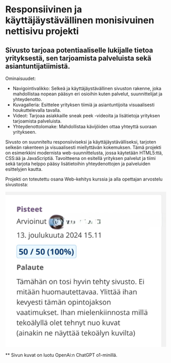# Responsiivinen ja käyttäjäystävällinen monisivuinen nettisivu projekti

## Sivusto tarjoaa potentiaaliselle lukijalle tietoa yrityksestä, sen tarjoamista palveluista sekä asiantuntijatiimistä. 

Ominaisuudet:
- Navigointivalikko: Selkeä ja käyttäjäystävällinen sivuston rakenne, joka mahdollistaa nopean pääsyn eri osioihin kuten palvelut, suunnittelijat ja yhteydenotto.
- Kuvagalleria: Esittelee yrityksen tiimiä ja asiantuntijoita visuaalisesti houkuttelevalla tavalla.
- Videot: Tarjoaa asiakkaille sneak peek -videoita ja lisätietoja yrityksen tarjoamista palveluista.
- Yhteydenottolomake: Mahdollistaa kävijöiden ottaa yhteyttä suoraan yritykseen.

Sivusto on suunniteltu responsiiviseksi ja käyttäjäystävälliseksi, tarjoten selkeän rakenteen ja visuaalisesti miellyttävän kokemuksen. Tämä projekti on esimerkkini modernista web-suunnittelusta, jossa käytetään HTML5:ttä, CSS:ää ja JavaScriptiä. Tavoitteena on esitellä yrityksen palvelut ja tiimi sekä tarjota helppo pääsy lisätietoihin yhteydenottojen ja palveluiden esittelyjen kautta.

Projekti on toteutettu osana Web-kehitys kurssia ja alla opettajan arvostelu sivustosta:

![arvio](assets/images/teacher-review.png)


** Sivun kuvat on luotu OpenAi:n ChatGPT o1-minillä.

